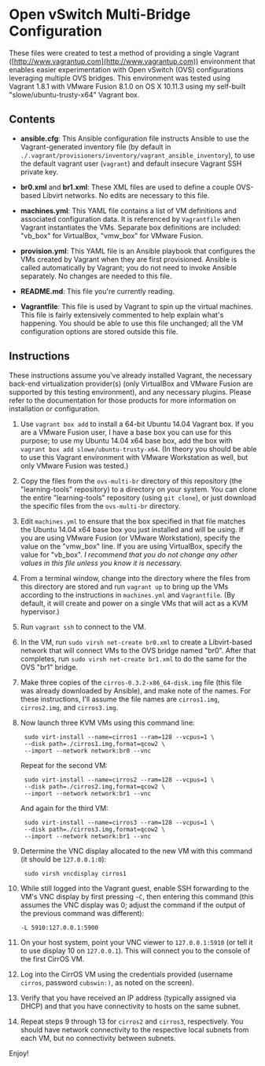# Open vSwitch Multi-Bridge Configuration

These files were created to test a method of providing a single Vagrant ([http://www.vagrantup.com](http://www.vagrantup.com)) environment that enables easier experimentation with Open vSwitch (OVS) configurations leveraging multiple OVS bridges. This environment was tested using Vagrant 1.8.1 with VMware Fusion 8.1.0 on OS X 10.11.3 using my self-built "slowe/ubuntu-trusty-x64" Vagrant box.

## Contents

* **ansible.cfg**: This Ansible configuration file instructs Ansible to use the Vagrant-generated inventory file (by default in `./.vagrant/provisioners/inventory/vagrant_ansible_inventory`), to use the default vagrant user (`vagrant`) and default insecure Vagrant SSH private key.

* **br0.xml** and **br1.xml**: These XML files are used to define a couple OVS-based Libvirt networks. No edits are necessary to this file.

* **machines.yml**: This YAML file contains a list of VM definitions and associated configuration data. It is referenced by `Vagrantfile` when Vagrant instantiates the VMs. Separate box definitions are included: "vb_box" for VirtualBox, "vmw_box" for VMware Fusion.

* **provision.yml**: This YAML file is an Ansible playbook that configures the VMs created by Vagrant when they are first provisioned. Ansible is called automatically by Vagrant; you do not need to invoke Ansible separately. No changes are needed to this file.

* **README.md**: This file you're currently reading.

* **Vagrantfile**: This file is used by Vagrant to spin up the virtual machines. This file is fairly extensively commented to help explain what's happening. You should be able to use this file unchanged; all the VM configuration options are stored outside this file.

## Instructions

These instructions assume you've already installed Vagrant, the necessary back-end virtualization provider(s) (only VirtualBox and VMware Fusion are supported by this testing environment), and any necessary plugins. Please refer to the documentation for those products for more information on installation or configuration.

1. Use `vagrant box add` to install a 64-bit Ubuntu 14.04 Vagrant box. If you are a VMware Fusion user, I have a base box you can use for this purpose; to use my Ubuntu 14.04 x64 base box, add the box with `vagrant box add slowe/ubuntu-trusty-x64`. (In theory you should be able to use this Vagrant environment with VMware Workstation as well, but only VMware Fusion was tested.)

2. Copy the files from the `ovs-multi-br` directory of this repository (the "learning-tools" repository) to a directory on your system. You can clone the entire "learning-tools" repository (using `git clone`), or just download the specific files from the `ovs-multi-br` directory.

3. Edit `machines.yml` to ensure that the box specified in that file matches the Ubuntu 14.04 x64 base box you just installed and will be using. If you are using VMware Fusion (or VMware Workstation), specify the value on the "vmw_box" line. If you are using VirtualBox, specify the value for "vb_box". _I recommend that you do not change any other values in this file unless you know it is necessary._

4. From a terminal window, change into the directory where the files from this directory are stored and run `vagrant up` to bring up the VMs according to the instructions in `machines.yml` and `Vagrantfile`. (By default, it will create and power on a single VMs that will act as a KVM hypervisor.)

5. Run `vagrant ssh` to connect to the VM.

6. In the VM, run `sudo virsh net-create br0.xml` to create a Libvirt-based network that will connect VMs to the OVS bridge named "br0". After that completes, run `sudo virsh net-create br1.xml` to do the same for the OVS "br1" bridge.

7. Make three copies of the `cirros-0.3.2-x86_64-disk.img` file (this file was already downloaded by Ansible), and make note of the names. For these instructions, I'll assume the file names are `cirros1.img`, `cirros2.img`, and `cirros3.img`.

8. Now launch three KVM VMs using this command line:

        sudo virt-install --name=cirros1 --ram=128 --vcpus=1 \
        --disk path=./cirros1.img,format=qcow2 \
        --import --network network:br0 --vnc

    Repeat for the second VM:

        sudo virt-install --name=cirros2 --ram=128 --vcpus=1 \
        --disk path=./cirros2.img,format=qcow2 \
        --import --network network:br1 --vnc

    And again for the third VM:

        sudo virt-install --name=cirros3 --ram=128 --vcpus=1 \
        --disk path=./cirros3.img,format=qcow2 \
        --import --network network:br1 --vnc

9. Determine the VNC display allocated to the new VM with this command (it should be `127.0.0.1:0`):

        sudo virsh vncdisplay cirros1

10. While still logged into the Vagrant guest, enable SSH forwarding to the VM's VNC display by first pressing `~C`, then entering this command (this assumes the VNC display was 0; adjust the command if the output of the previous command was different):

        -L 5910:127.0.0.1:5900

11. On your host system, point your VNC viewer to `127.0.0.1:5910` (or tell it to use display 10 on `127.0.0.1`). This will connect you to the console of the first CirrOS VM.

12. Log into the CirrOS VM using the credentials provided (username `cirros`, password `cubswin:)`, as noted on the screen).

13. Verify that you have received an IP address (typically assigned via DHCP) and that you have connectivity to hosts on the same subnet.

14. Repeat steps 9 through 13 for `cirros2` and `cirros3`, respectively. You should have network connectivity to the respective local subnets from each VM, but no connectivity between subnets.

Enjoy!
